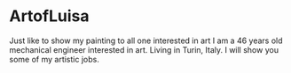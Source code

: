 # ArtofLuisa
Just like to show my painting to all one interested in art
I am a 46 years old mechanical engineer interested in art. Living in Turin, Italy.
I will show you some of my artistic jobs.
